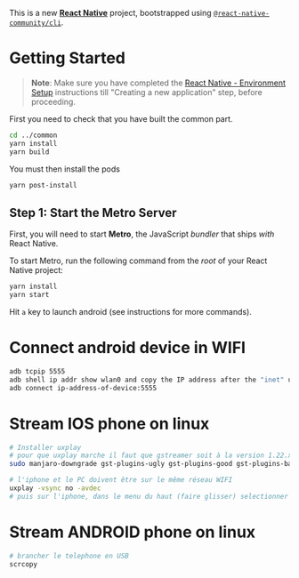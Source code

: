 This is a new [**React Native**](https://reactnative.dev) project, bootstrapped using [`@react-native-community/cli`](https://github.com/react-native-community/cli).

# Getting Started

>**Note**: Make sure you have completed the [React Native - Environment Setup](https://reactnative.dev/docs/environment-setup) instructions till "Creating a new application" step, before proceeding.

First you need to check that you have built the common part.

```bash
cd ../common
yarn install
yarn build
```

You must then install the pods

```bash
yarn post-install
```

## Step 1: Start the Metro Server

First, you will need to start **Metro**, the JavaScript _bundler_ that ships _with_ React Native.

To start Metro, run the following command from the _root_ of your React Native project:

```bash
yarn install
yarn start
```

Hit `a` key to launch android (see instructions for more commands).

# Connect android device in WIFI

```bash
adb tcpip 5555
adb shell ip addr show wlan0 and copy the IP address after the "inet" until the "/". You can also go inside the Settings of the device to retrieve the IP address in Settings → About → Status.
adb connect ip-address-of-device:5555
```

# Stream IOS phone on linux


```bash
# Installer uxplay
# pour que uxplay marche il faut que gstreamer soit à la version 1.22.x (max). Au le stream ne marche pas.
sudo manjaro-downgrade gst-plugins-ugly gst-plugins-good gst-plugins-base gst-plugins-bad-libs  gst-libav gst-plugins-base-libs gstreamer gst-plugins-bad
```

```bash
# l'iphone et le PC doivent être sur le même réseau WIFI
uxplay -vsync no -avdec
# puis sur l'iphone, dans le menu du haut (faire glisser) selectionner le partage d'écran et sélectionner uxplay@nom-du-pc
```

# Stream ANDROID phone on linux

```bash
# brancher le telephone en USB
scrcopy
```

